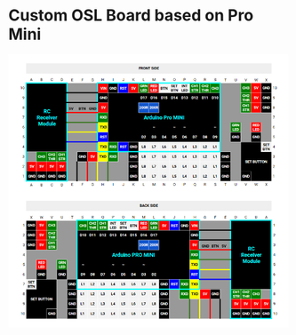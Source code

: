# Custom OSL Board based on Pro Mini

![Custom OSL Board based on Pro Mini](https://raw.githubusercontent.com/beNative/OSL_Original/master/hardware/OSL_Pro_Mini_Board.png)
